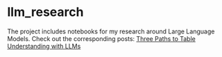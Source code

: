 # llm_research
The project includes notebooks for my research around Large Language Models. Check out the corresponding posts:
[Three Paths to Table Understanding with LLMs](https://medium.com/@kate.ruksha/three-paths-to-table-understanding-with-llms-dc0648be4192)
